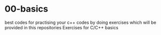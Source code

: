 # 00-basics
best codes for practising your c++ codes by doing exercises
which will be provided in this repositories
Exercises for C/C++ basics
